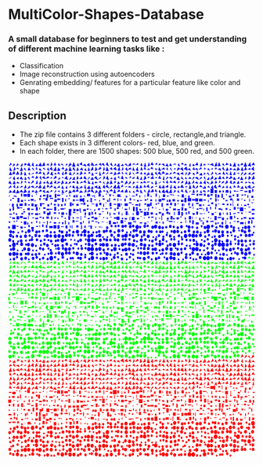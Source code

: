 # MultiColor-Shapes-Database 

### A small database for beginners to test and get understanding of different machine learning tasks like :

- Classification
- Image reconstruction using autoencoders
- Genrating embedding/ features for a particular feature like color and shape

## Description

- The zip file contains 3 different folders - circle, rectangle,and triangle.
- Each shape exists in 3 different colors- red, blue, and green.
- In each folder, there are 1500 shapes: 500 blue, 500 red, and 500 green.


<img align="center" alt="wallpaper" height= "600px" src="./statesimages.png?raw=True" />
<br/>
